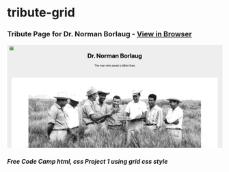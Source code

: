 # tribute-grid

### Tribute Page for Dr. Norman Borlaug - [View in Browser](https://sihoonathan.github.io/tribute-grid/)
![screenshot](screenshot.png)

##### *Free Code Camp html, css Project 1 using grid css style*
